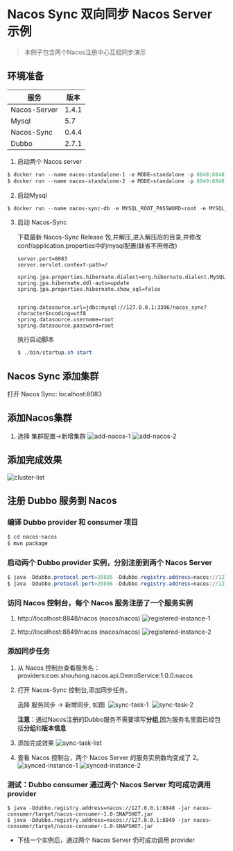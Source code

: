 # Nacos Sync 双向同步 Nacos Server 示例

> 本例子包含两个Nacos注册中心互相同步演示

## 环境准备

| 服务       | 版本  |
| ---------- | ----- |
| Nacos-Server | 1.4.1 |
| Mysql      | 5.7   |
| Nacos-Sync | 0.4.4 |
| Dubbo | 2.7.1 |


1. 启动两个 Nacos server

```powershell
$ docker run --name nacos-standalone-1 -e MODE=standalone -p 8848:8848 -d nacos/nacos-server:1.4.1
$ docker run --name nacos-standalone-2 -e MODE=standalone -p 8849:8848 -d nacos/nacos-server:1.4.1
```

2. 启动Mysql

```powershell
$ docker run --name nacos-sync-db -e MYSQL_ROOT_PASSWORD=root -e MYSQL_DATABASE=nacos_sync -p 3306:3306 -d  mysql:5.7
```

3. 启动 Nacos-Sync

   下载最新 Nacos-Sync Release 包,并解压,进入解压后的目录,并修改conf/application.properties中的mysql配置(缺省不用修改)

   ```properties
   server.port=8083
   server.servlet.context-path=/
   
   spring.jpa.properties.hibernate.dialect=org.hibernate.dialect.MySQL5Dialect
   spring.jpa.hibernate.ddl-auto=update
   spring.jpa.properties.hibernate.show_sql=false
   
   
   spring.datasource.url=jdbc:mysql://127.0.0.1:3306/nacos_sync?characterEncoding=utf8
   spring.datasource.username=root
   spring.datasource.password=root
   ```

   执行启动脚本

   ```powershell
   $ ./bin/startup.sh start
   ```

## Nacos Sync 添加集群

打开 Nacos Sync: localhost:8083

## 添加Nacos集群

1. 选择 集群配置->新增集群
   ![add-nacos-1](img/add-nacos-1.png)
   ![add-nacos-2](img/add-nacos-2.png)


## 添加完成效果
![cluster-list](img/cluster-list.png)


## 注册 Dubbo 服务到 Nacos

### 编译 Dubbo provider 和 consumer 项目
```powershell
$ cd nacos-nacos
$ mvn package
```

### 启动两个 Dubbo provider 实例，分别注册到两个 Nacos Server
```powershell
$ java -Ddubbo.protocol.port=20885 -Ddubbo.registry.address=nacos://127.0.0.1:8848 -jar nacos-provider/target/nacos-provider-1.0-SNAPSHOT.jar
$ java -Ddubbo.protocol.port=20886 -Ddubbo.registry.address=nacos://127.0.0.1:8849 -jar nacos-provider/target/nacos-provider-1.0-SNAPSHOT.jar
```

### 访问 Nacos 控制台，每个 Nacos 服务注册了一个服务实例
1. http://localhost:8848/nacos  (nacos/nacos)
![registered-instance-1](img/registered-instance-1.png)

2. http://localhost:8849/nacos  (nacos/nacos)
![registered-instance-2](img/registered-instance-2.png)


### 添加同步任务
1. 从 Nacos 控制台查看服务名：providers:com.shouhong.nacos.api.DemoService:1.0.0:nacos

2. 打开 Nacos-Sync 控制台,添加同步任务。

   选择 服务同步 -> 新增同步, 如图
​   ![sync-task-1](img/sync-task-1.png)
​   ![sync-task-2](img/sync-task-2.png)

	**注意**：通过Nacos注册的Dubbo服务不需要填写**分组**,因为服务名里面已经包括**分组**和**版本信息**

3. 添加完成效果
![sync-task-list](img/sync-task-list.png)

4. 查看 Nacos 控制台，两个 Nacos Server 的服务实例数均变成了 2。
![synced-instance-1](img/synced-instance-1.png)
![synced-instance-2](img/synced-instance-2.png)


### 测试：Dubbo consumer 通过两个 Nacos Server 均可成功调用 provider
```
$ java -Ddubbo.registry.address=nacos://127.0.0.1:8848 -jar nacos-consumer/target/nacos-consumer-1.0-SNAPSHOT.jar
$ java -Ddubbo.registry.address=nacos://127.0.0.1:8849 -jar nacos-consumer/target/nacos-consumer-1.0-SNAPSHOT.jar
```
* 下线一个实例后，通过两个  Nacos Server 仍可成功调用 provider


